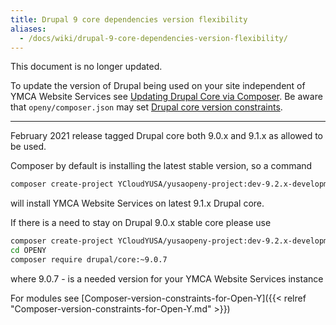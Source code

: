 ```yaml
---
title: Drupal 9 core dependencies version flexibility
aliases:
  - /docs/wiki/drupal-9-core-dependencies-version-flexibility/
---
```


This document is no longer updated.

To update the version of Drupal being used on your site independent of YMCA Website Services see [Updating Drupal Core via Composer](https://www.drupal.org/docs/updating-drupal/updating-drupal-core-via-composer). Be aware that `openy/composer.json` may set [Drupal core version constraints](https://github.com/YCloudYUSA/yusaopeny/blob/9.x-2.x/composer.json#:~:text=%22drupal/-,core%2Drecommended,-%22%3A%20%22%3E%3D9.1%2C%20%3C9.3%22%2C).

----

February 2021 release tagged Drupal core both 9.0.x and 9.1.x as allowed to be used.

Composer by default is installing the latest stable version, so a command

```bash
composer create-project YCloudYUSA/yusaopeny-project:dev-9.2.x-development OPENY --no-interaction
```

will install YMCA Website Services on latest 9.1.x Drupal core.

If there is a need to stay on Drupal 9.0.x stable core please use

```bash
composer create-project YCloudYUSA/yusaopeny-project:dev-9.2.x-development OPENY --no-interaction
cd OPENY
composer require drupal/core:~9.0.7
```

where 9.0.7 - is a needed version for your YMCA Website Services instance

For modules see [Composer-version-constraints-for-Open-Y]({{< relref "Composer-version-constraints-for-Open-Y.md" >}})
